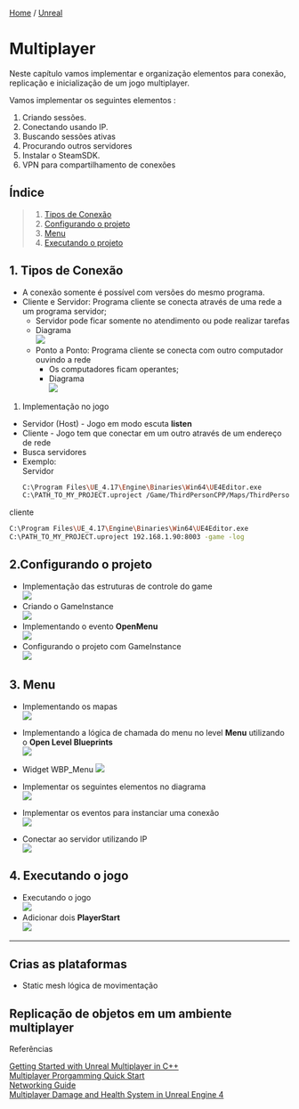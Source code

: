 [Home](https://myerco.github.io/unreal-engine) / [Unreal](https://myerco.github.io/unreal-engine/unreal.html)

# Multiplayer

Neste capítulo vamos implementar e organização elementos para conexão, replicação e
inicialização de um jogo multiplayer.

Vamos implementar os seguintes elementos :

1. Criando sessões.
1. Conectando usando IP.
1. Buscando sessões ativas
1. Procurando outros servidores
1. Instalar o SteamSDK.
1. VPN para compartilhamento de conexões

<a name="ind"></a>
## Índice

> 1. [Tipos de Conexão](#1)
> 1. [Configurando o projeto](#2)
> 1. [Menu](#3)
> 1. [Executando o projeto](#4)

<a name="1"></a>
## 1. Tipos de Conexão
- A conexão somente é possível com versões do mesmo programa.
- Cliente e Servidor: Programa cliente se conecta através de uma rede a um programa servidor;
  - Servidor pode ficar somente no atendimento ou pode realizar tarefas
  - Diagrama   
    ![](../imagens/multiplayer/diagrama1.png)    
  - Ponto a Ponto: Programa cliente se conecta com outro computador ouvindo a rede
    - Os computadores ficam operantes;
    - Diagrama  
    ![](../imagens/multiplayer/diagrama2.png)

1. Implementação no jogo
- Servidor (Host) - Jogo em modo escuta **listen**
- Cliente - Jogo tem que conectar em um outro através de um endereço de rede
- Busca servidores
- Exemplo:  
Servidor
  ```sh
  C:\Program Files\UE_4.17\Engine\Binaries\Win64\UE4Editor.exe
  C:\PATH_TO_MY_PROJECT.uproject /Game/ThirdPersonCPP/Maps/ThirdPersonExampleMap -server -log -port=8003
  ```
cliente
  ```sh
  C:\Program Files\UE_4.17\Engine\Binaries\Win64\UE4Editor.exe
C:\PATH_TO_MY_PROJECT.uproject 192.168.1.90:8003 -game -log
  ```
<a name="2"></a>
## 2.Configurando o projeto
- Implementação das estruturas de controle do game   
![](../imagens/multiplayer/multiplayer2.png)
- Criando o GameInstance  
![](../imagens/multiplayer/multiplayer3.png)
- Implementando o evento **OpenMenu**  
![](../imagens/multiplayer/multiplayer5.png)
- Configurando o projeto com GameInstance  
![](../imagens/multiplayer/multiplayer4.png)

<a name="3"></a>
## 3. Menu
- Implementando os mapas  
![](../imagens/multiplayer/multiplayer1.png)
- Implementando a lógica de chamada do menu no level **Menu** utilizando o **Open Level Blueprints**  
![](../imagens/multiplayer/multiplayer6.png)
- Widget WBP_Menu
![](../imagens/multiplayer/multiplayer8.png)

- Implementar os seguintes elementos no diagrama  
![](../imagens/multiplayer/multiplayer9.png)

- Implementar os eventos para instanciar uma conexão   
![](../imagens/multiplayer/multiplayer11.png)

- Conectar ao servidor utilizando IP  
![](../imagens/multiplayer/multiplayer10.png)

<a name="4"></a>
## 4. Executando o jogo
- Executando o jogo   
![](../imagens/multiplayer/multiplayer7.png)
- Adicionar dois **PlayerStart**  
![](../imagens/multiplayer/multiplayer12.png)

***

## Crias as plataformas
- Static mesh lógica de movimentação

## Replicação de objetos em um ambiente multiplayer  



Referências

[Getting Started with Unreal Multiplayer in C++](https://www.unrealengine.com/en-US/tech-blog/getting-started-with-unreal-multiplayer-in-cpp?sessionInvalidated=true)   
[Multiplayer Prorgamming Quick Start](https://docs.unrealengine.com/en-US/Gameplay/Networking/QuickStart/index.html)   
[Networking Guide](http://www.zachmetcalfgames.com/wp-content/uploads/2014/12/zmg_Unreal_Networking_Guide.pdf)   
[Multiplayer Damage and Health System in Unreal Engine 4](https://couchlearn.com/multiplayer-damage-and-health-system-in-unreal-engine-4/)  

[](https://docs.unrealengine.com/en-US/Gameplay/HowTo/Networking/ReplicateFunction/Blueprints/index.html)
